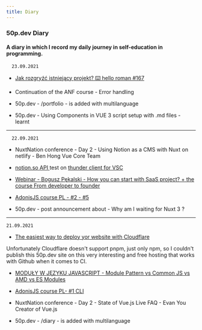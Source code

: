 ```yaml
---
title: Diary
---
```


<div class="text-center">
  <!-- You can use Vue components inside markdown -->
  <uil:diary  class="text-orange-600 text-4xl -mb-6 m-auto" />
  <h3>50p.dev Diary</h3>
  <h4>A diary in which I record my daily journey in self-education in programming.</h4>
</div>

      23.09.2021
      

- [Jak rozgryźć istniejący projekt? ⌨️ hello roman #167](https://youtu.be/xksbwionW9M)

- Continuation of the ANF course - Error handling

- 50p.dev - /portfolio  - is added with multilanguage

- 50p.dev - Using Components in VUE 3 script setup with .md files - learnt


---

      22.09.2021
- NuxtNation conference - Day 2 - Using Notion as a CMS with Nuxt on netlify - Ben Hong
Vue Core Team

 - [notion.so API ](https://developers.notion.com/docs/getting-started) test on [thunder client for VSC](https://www.thunderclient.io/)

 - [Webinar - Bogusz Pękalski - How you can start with SaaS project? + the course From developer to founder](https://oddeveloperadofoundera.pl/)

 - [AdonisJS course PL - #2 - #5 ](https://youtu.be/r2fqYm4tcwA)
 
 - 50p.dev - post announcement about - Why am I waiting for Nuxt 3 ?

 
 ----

    21.09.2021
  - [The easiest way to deploy yor website with Cloudflare](https://youtu.be/MTc2CTYoszY)

  Unfortunately Cloudflare doesn't support pnpm, just only npm, so I couldn't publish this 50p.dev site on this very interesting and free hosting that works with Github when it comes to CI.

  - [MODUŁY W JĘZYKU JAVASCRIPT - Module Pattern vs Common JS vs AMD vs ES Modules](https://youtu.be/5upaxzBNbmQ)

  - [AdonisJS course PL- #1 CLI](https://youtu.be/DY7cM5GBeow)

  - NuxtNation conference - Day 2 - State of Vue.js Live FAQ - Evan You Creator of Vue.js

  - 50p.dev - /diary  - is added with multilanguage
